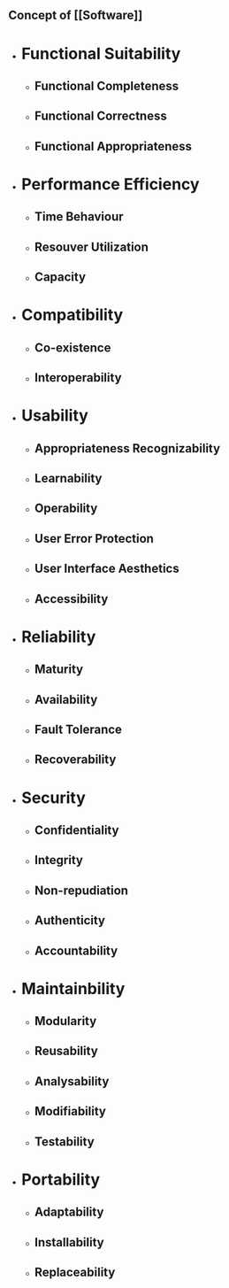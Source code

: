 Concept of [[Software]]
- 
- # Functional Suitability
	- ## Functional Completeness
	- ## Functional Correctness
	- ## Functional Appropriateness
- # Performance Efficiency
	- ## Time Behaviour
	- ## Resouver Utilization
	- ## Capacity
- # Compatibility
	- ## Co-existence
	- ## Interoperability
- # Usability
	- ## Appropriateness Recognizability
	- ## Learnability
	- ## Operability
	- ## User Error Protection
	- ## User Interface Aesthetics
	- ## Accessibility
- # Reliability
	- ## Maturity
	- ## Availability
	- ## Fault Tolerance
	- ## Recoverability
- # Security
	- ## Confidentiality
	- ## Integrity
	- ## Non-repudiation
	- ## Authenticity
	- ## Accountability
- # Maintainbility
	- ## Modularity
	- ## Reusability
	- ## Analysability
	- ## Modifiability
	- ## Testability
- # Portability
	- ## Adaptability
	- ## Installability
	- ## Replaceability